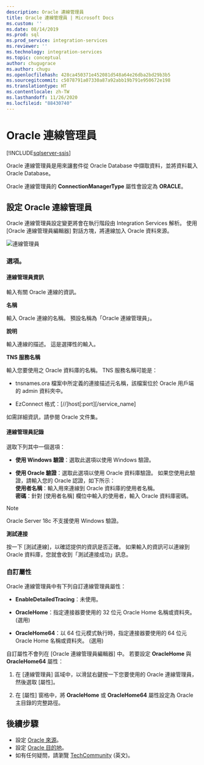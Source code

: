 ```yaml
---
description: Oracle 連線管理員
title: Oracle 連線管理員 | Microsoft Docs
ms.custom: ''
ms.date: 08/14/2019
ms.prod: sql
ms.prod_service: integration-services
ms.reviewer: ''
ms.technology: integration-services
ms.topic: conceptual
author: chugugrace
ms.author: chugu
ms.openlocfilehash: 428ca450371e452081d548a64e26dba2bd29b3b5
ms.sourcegitcommit: c5078791a07330a87a92abb19b791e950672e198
ms.translationtype: HT
ms.contentlocale: zh-TW
ms.lasthandoff: 11/26/2020
ms.locfileid: "88430740"
---
```

# <a name="oracle-connection-manager"></a>Oracle 連線管理員

[!INCLUDE[sqlserver-ssis](../../includes/applies-to-version/sqlserver-ssis.md)]

Oracle 連線管理員是用來讓套件從 Oracle Database 中擷取資料，並將資料載入 Oracle Database。

Oracle 連線管理員的 **ConnectionManagerType** 屬性會設定為 **ORACLE**。

## <a name="configuring-the-oracle-connection-manager"></a>設定 Oracle 連線管理員

Oracle 連線管理員設定變更將會在執行階段由 Integration Services 解析。 使用 [Oracle 連線管理員編輯器] 對話方塊，將連線加入 Oracle 資料來源。

![連線管理員](media/oracle-connection-manager.png)

### <a name="options"></a>選項。

#### <a name="connection-manager-information"></a>連線管理員資訊

輸入有關 Oracle 連線的資訊。

**名稱**

輸入 Oracle 連線的名稱。 預設名稱為「Oracle 連線管理員」。 

**說明** 

輸入連線的描述。 這是選擇性的輸入。

**TNS 服務名稱**

輸入您要使用之 Oracle 資料庫的名稱。 TNS 服務名稱可能是：

- tnsnames.ora 檔案中所定義的連接描述元名稱，該檔案位於 Oracle 用戶端的 admin 資料夾中。

- EzConnect 格式：[//]host[:port][/service_name]

如需詳細資訊，請參閱 Oracle 文件集。

#### <a name="connection-manager-logging"></a>連線管理員記錄

選取下列其中一個選項：

- **使用 Windows 驗證**：選取此選項以使用 Windows 驗證。

- **使用 Oracle 驗證**：選取此選項以使用 Oracle 資料庫驗證。 如果您使用此驗證，請輸入您的 Oracle 認證，如下所示：  
    **使用者名稱**：輸入用來連線到 Oracle 資料庫的使用者名稱。  
    **密碼**：針對 [使用者名稱] 欄位中輸入的使用者，輸入 Oracle 資料庫密碼。

> [!NOTE]
>
>Oracle Server 18c 不支援使用 Windows 驗證。

**測試連接**

按一下 [測試連線]，以確認提供的資訊是否正確。 如果輸入的資訊可以連線到 Oracle 資料庫，您就會收到「測試連接成功」訊息。

### <a name="custom-properties"></a>自訂屬性

Oracle 連線管理員中有下列自訂連線管理員屬性：

- **EnableDetailedTracing**：未使用。

- **OracleHome**：指定連接器要使用的 32 位元 Oracle Home 名稱或資料夾。 (選用)

- **OracleHome64**：以 64 位元模式執行時，指定連接器要使用的 64 位元 Oracle Home 名稱或資料夾。 (選用)

自訂屬性不會列在 [Oracle 連線管理員編輯器] 中。 若要設定 **OracleHome** 與 **OracleHome64** 屬性：

1. 在 [連線管理員] 區域中，以滑鼠右鍵按一下您要使用的 Oracle 連線管理員，然後選取 [屬性]。

2. 在 [屬性] 窗格中，將 **OracleHome** 或 **OracleHome64** 屬性設定為 Oracle 主目錄的完整路徑。

## <a name="next-steps"></a>後續步驟

- 設定 [Oracle 來源](oracle-source.md)。
- 設定 [Oracle 目的地](oracle-destination.md)。
- 如有任何疑問，請瀏覽 [TechCommunity](https://aka.ms/AA5u35j) \(英文\)。
